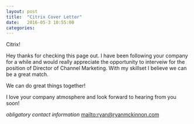 ```yaml
---
layout: post
title:  "Citrix Cover Letter"
date:   2016-05-3 10:55:00
categories: 
---
```


Citrix!

Hey thanks for checking this page out. I have been following your company for a while and would really appreciate the opportunity to interveiw for the position of Director of Channel Marketing. With my skillset I believe we can be a great match.

We can do great things together!

I love your company atmosphere and look forward to hearing from you soon!

*obligatory contact information* <mailto:ryan@ryanmckinnon.com>